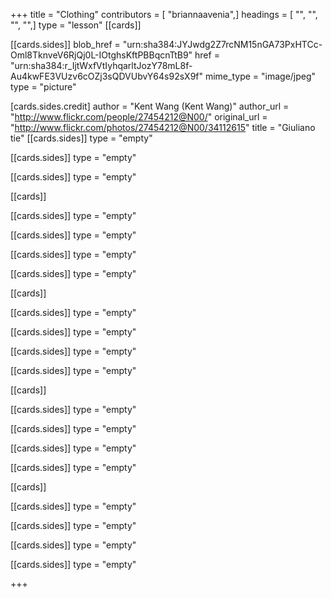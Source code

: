 +++
title = "Clothing"
contributors = [ "briannaavenia",]
headings = [ "", "", "", "",]
type = "lesson"
[[cards]]

[[cards.sides]]
blob_href = "urn:sha384:JYJwdg2Z7rcNM15nGA73PxHTCc-Oml8TknveV6RjQj0L-IOtghsKftPBBqcnTtB9"
href = "urn:sha384:r_IjtWxfVtIyhqarltJozY78mL8f-Au4kwFE3VUzv6cOZj3sQDVUbvY64s92sX9f"
mime_type = "image/jpeg"
type = "picture"

[cards.sides.credit]
author = "Kent Wang (Kent Wang)"
author_url = "http://www.flickr.com/people/27454212@N00/"
original_url = "http://www.flickr.com/photos/27454212@N00/34112615"
title = "Giuliano tie"
[[cards.sides]]
type = "empty"

[[cards.sides]]
type = "empty"

[[cards.sides]]
type = "empty"

[[cards]]

[[cards.sides]]
type = "empty"

[[cards.sides]]
type = "empty"

[[cards.sides]]
type = "empty"

[[cards.sides]]
type = "empty"

[[cards]]

[[cards.sides]]
type = "empty"

[[cards.sides]]
type = "empty"

[[cards.sides]]
type = "empty"

[[cards.sides]]
type = "empty"

[[cards]]

[[cards.sides]]
type = "empty"

[[cards.sides]]
type = "empty"

[[cards.sides]]
type = "empty"

[[cards.sides]]
type = "empty"

[[cards]]

[[cards.sides]]
type = "empty"

[[cards.sides]]
type = "empty"

[[cards.sides]]
type = "empty"

[[cards.sides]]
type = "empty"

+++
